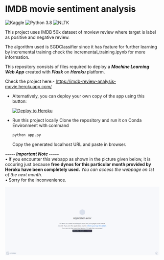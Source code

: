 # IMDB movie sentiment analysis
![Kaggle](https://img.shields.io/badge/Dataset-Kaggle-blue.svg) ![Python 3.8](https://img.shields.io/badge/Python-3.6-brightgreen.svg) ![NLTK](https://img.shields.io/badge/Library-NLTK-orange.svg)

This project uses IMDB 50k dataset of moview review where target is label as positive and
negative review.

The algorithm used is SGDClassifier since it has feature for further learning by 
incremental training check the incremental_training.ipynb for more information.


This repository consists of files required to deploy a ___Machine Learning Web App___ created with ___Flask___ on ___Heroku___ platform.

Check the project here:- https://imdb-review-analysis-movie.herokuapp.com/

* Alternatively, you can deploy your own copy of the app using this button:

    [![Deploy to Heroku](https://www.herokucdn.com/deploy/button.png)](https://heroku.com/deploy)

* Run this project locally
  Clone the repository and run it on Conda Environment with command 
  ```Python
  python app.py
  ```
   Copy the generated localhost URL and paste in browser.


_**----- Important Note -----**_<br />
• If you encounter this webapp as shown in the picture given below, it is occuring just because **free dynos for this particular month provided by Heroku have been completely used.** _You can access the webpage on 1st of the next month._<br />
• Sorry for the inconvenience.

![Heroku-Error](application-error-heroku.png)


